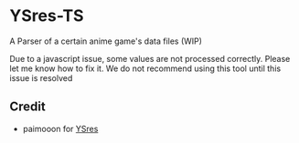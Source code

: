 # YSres-TS

A Parser of a certain anime game's data files (WIP)

Due to a javascript issue, some values are not processed correctly.
Please let me know how to fix it.
We do not recommend using this tool until this issue is resolved

## Credit
- paimooon for [YSres](https://gitlab.com/paimooon61/res)